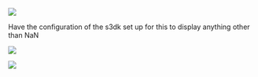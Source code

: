 ﻿![](https://lh5.googleusercontent.com/MxGsJ8jDJG7i9opC-wZySc0T2lzINi1cuwssBkhTd1XE-Z_Bmo663-0pRCbVpLF16nspVlTQIiFWXGQNrBmlmKUXrzB-U6WB81CLB0qGY2r3mNU-k99lHQSu9FrwY2rhuH82GGrK)

Have the configuration of the s3dk set up for this to display anything other than NaN

![](https://lh6.googleusercontent.com/4MyXwh5ORzciggY5Kz2Jn_e_3C3cVjHkxwyJ_16TM6_hQ0AvtSQaMInSjqcD3vwfgHfuYsXPKbPgI5pJe-CSITgvkkuuhjaaMbmGqi7EIxHf1apNkSot38NPGbqZAcwuTnarLmTw)

![](https://lh6.googleusercontent.com/W4rlHfMuzOnPc6yD6An030df17LkQlSUHb0S-ZvB1CDwv6QIOYS24_LRSUJcAR_jzIiK_xDI0S-655Gi3GrrXOeHCKQq8cvXJjY93yazzRF-yi_9pKBejKIo9Mx2vFzd180SBkdw)
